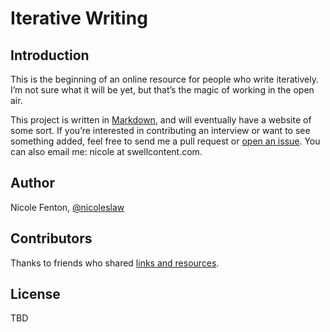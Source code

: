 # Iterative Writing

## Introduction

This is the beginning of an online resource for people who write iteratively. I’m not sure what it will be yet, but that’s the magic of working in the open air.

This project is written in [Markdown](http://daringfireball.net/projects/markdown/basics), and will eventually have a website of some sort. If you’re interested in contributing an interview or want to see something added, feel free to send me a pull request or [open an issue](https://github.com/nicoleslaw/iterative-writing/issues). You can also email me: nicole at swellcontent.com.

## Author

Nicole Fenton, [@nicoleslaw](http://twitter.com/nicoleslaw)

## Contributors

Thanks to friends who shared [links and resources](https://twitter.com/nicoleslaw/status/496652576717549568).

## License

TBD
